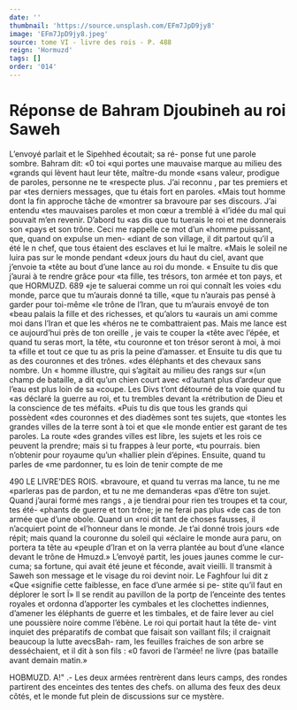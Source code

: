 ```yaml
---
date: ''
thumbnail: 'https://source.unsplash.com/EFm7JpD9jy8'
image: 'EFm7JpD9jy8.jpeg'
source: tome VI - livre des rois - P. 488
reign: 'Hormuzd'
tags: []
order: '014'
---
```


# Réponse de Bahram Djoubineh au roi Saweh

L’envoyé parlait et le Sipehhed écoutait; sa ré-
ponse fut une parole sombre. Bahram dit: «0 toi «qui portes une mauvaise marque au milieu des «grands qui lèvent haut leur tête, maître-du monde
«sans valeur, prodigue de paroles, personne ne te «respecte plus. J’ai reconnu , par tes premiers et par «tes derniers messages, que tu étais fort en paroles. «Mais tout homme dont la fin approche tâche de «montrer sa bravoure par ses discours. J’ai entendu «tes mauvaises paroles et mon cœur a tremblé à «l’idée du mal qui pouvait m’en revenir. D’abord tu
«as dis que tu tuerais le roi et me donnerais son «pays et son trône. Ceci me rappelle ce mot d’un «homme puissant, que, quand on expulse un men- «diant de son village, il dit partout qu’il a été le
n chef, que tous étaient des esclaves et lui le maître. «Mais le soleil ne luira pas sur le monde pendant «deux jours du haut du ciel, avant que j’envoie ta «tête au bout d’une lance au roi du monde.
« Ensuite tu dis que j’aurai à te rendre grâce pour «ta fille, tes trésors, ton armée et ton pays, et que
HORMUZD. 689 «je te saluerai comme un roi qui connaît les voies
«du monde, parce que tu m’aurais donné ta tille, «que tu n’aurais pas pensé à garder pour toi-même
«le trône de l’lran, que tu m’aurais envoyé de ton
«beau palais la fille et des richesses, et qu’alors tu «aurais un ami comme moi dans l’Iran et que les «héros ne te combattraient pas. Mais me lance est ce aujourd’hui près de ton oreille , je vais te couper la «tête avec l’épée, et quand tu seras mort, la tête,
«tu couronne et ton trésor seront à moi, à moi ta «fille et tout ce que tu as pris la peine d’amasser.
et Ensuite tu dis que tu as des couronnes et des trônes. «des éléphants et des chevaux sans nombre. Un
« homme illustre, qui s’agitait au milieu des rangs sur «(un champ de bataille, a dit qu’un chien court avec «d’autant plus d’ardeur que l’eau est plus loin de sa
«coupe. Les Divs t’ont détourné de ta voie quand tu
«as déclaré la guerre au roi, et tu trembles devant la «rétribution de Dieu et la conscience de tes méfaits.
«Puis tu dis que tous les grands qui possèdent «des couronnes et des diadèmes sont tes sujets, que «tontes les grandes villes de la terre sont à toi et que «le monde entier est garant de tes paroles. La route «des grandes villes est libre, les sujets et les rois ce peuvent la prendre; mais si tu frappes à leur porte, «tu pourrais. bien n’obtenir pour royaume qu’un
«hallier plein d’épines. Ensuite, quand tu parles de
«me pardonner, tu es loin de tenir compte de me

490 LE LlVRE’DES ROIS.
«bravoure, et quand tu verras ma lance, tu ne me
«parleras pas de pardon, et tu ne me demanderas «pas d’être ton sujet. Quand j’aurai formé mes rangs ,
a je tiendrai pour rien tes troupes et ta cour, tes été- «phants de guerre et ton trône; je ne ferai pas plus «de cas de ton armée que d’une obole. Quand un
«roi dit tant de choses fausses, il n’acquiert point de «l’honneur dans le monde. Je t’ai donné trois jours
«de répit; mais quand la couronne du soleil qui «éclaire le monde aura paru, on portera ta tête au «peuple d’lran et on la verra plantée au bout d’une «lance devant le trône de Hmuzd.»
L’envoyé partit, les joues jaunes comme le cur- cuma; sa fortune, qui avait été jeune et féconde,
avait vieilli. Il transmit à Saweh son message et le visage du roi devint noir. Le Faghfour lui dit z «Que «signifie cette faiblesse, en face d’une armée si pe-
stite qu’il faut en déplorer le sort Ï» ll se rendit au
pavillon de la portp de l’enceinte des tentes royales
et ordonna d’apporter les cymbales et les clochettes indiennes, d’amener les éléphants de guerre et les timbales, et de faire lever au ciel une poussière noire comme l’ébène. Le roi qui portait haut la tête de-
vint inquiet des préparatifs de combat que faisait son vaillant fils; il craignait beaucoup la lutte avecsBah- ram, les feuilles fraiches de son arbre se desséchaient,
et il dit à son fils : «0 favori de l’armée! ne livre
(pas bataille avant demain matin.»

HOBMUZD. A!" .- Les deux armées rentrèrent dans leurs camps,
des rondes partirent des enceintes des tentes des chefs. on alluma des feux des deux côtés, et le monde fut plein de discussions sur ce mystère.
